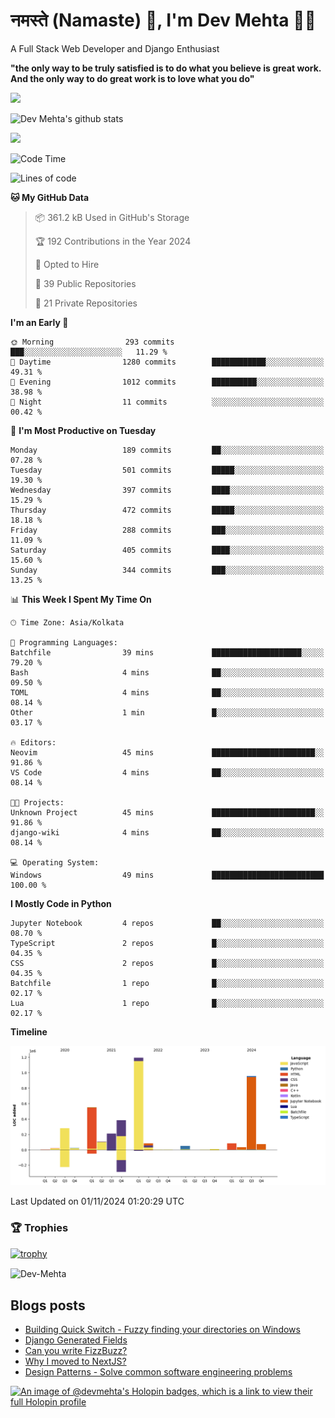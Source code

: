 # नमस्ते (Namaste) :pray:, I'm Dev Mehta :man_technologist:
A Full Stack Web Developer and Django Enthusiast

**"the only way to be truly satisfied is to do what you believe is great work. And the only way to do great work is to love what you do"**

<img src="https://github-readme-stats.vercel.app/api?username=Dev-Mehta&show=reviews,discussions_started,discussions_answered,prs_merged,prs_merged_percentage" />

![Dev Mehta's github stats](https://github-readme-stats.vercel.app/api?username=Dev-Mehta&count_private=true&show_icons=true&theme=nightowl)

<img src="https://komarev.com/ghpvc/?username=Dev-Mehta" />

<!--START_SECTION:waka-->
![Code Time](http://img.shields.io/badge/Code%20Time-414%20hrs%2043%20mins-blue)

![Lines of code](https://img.shields.io/badge/From%20Hello%20World%20I%27ve%20Written-4.0%20million%20lines%20of%20code-blue)

**🐱 My GitHub Data** 

> 📦 361.2 kB Used in GitHub's Storage 
 > 
> 🏆 192 Contributions in the Year 2024
 > 
> 💼 Opted to Hire
 > 
> 📜 39 Public Repositories 
 > 
> 🔑 21 Private Repositories 
 > 
**I'm an Early 🐤** 

```text
🌞 Morning                293 commits         ███░░░░░░░░░░░░░░░░░░░░░░   11.29 % 
🌆 Daytime                1280 commits        ████████████░░░░░░░░░░░░░   49.31 % 
🌃 Evening                1012 commits        ██████████░░░░░░░░░░░░░░░   38.98 % 
🌙 Night                  11 commits          ░░░░░░░░░░░░░░░░░░░░░░░░░   00.42 % 
```
📅 **I'm Most Productive on Tuesday** 

```text
Monday                   189 commits         ██░░░░░░░░░░░░░░░░░░░░░░░   07.28 % 
Tuesday                  501 commits         █████░░░░░░░░░░░░░░░░░░░░   19.30 % 
Wednesday                397 commits         ████░░░░░░░░░░░░░░░░░░░░░   15.29 % 
Thursday                 472 commits         █████░░░░░░░░░░░░░░░░░░░░   18.18 % 
Friday                   288 commits         ███░░░░░░░░░░░░░░░░░░░░░░   11.09 % 
Saturday                 405 commits         ████░░░░░░░░░░░░░░░░░░░░░   15.60 % 
Sunday                   344 commits         ███░░░░░░░░░░░░░░░░░░░░░░   13.25 % 
```


📊 **This Week I Spent My Time On** 

```text
🕑︎ Time Zone: Asia/Kolkata

💬 Programming Languages: 
Batchfile                39 mins             ████████████████████░░░░░   79.20 % 
Bash                     4 mins              ██░░░░░░░░░░░░░░░░░░░░░░░   09.50 % 
TOML                     4 mins              ██░░░░░░░░░░░░░░░░░░░░░░░   08.14 % 
Other                    1 min               █░░░░░░░░░░░░░░░░░░░░░░░░   03.17 % 

🔥 Editors: 
Neovim                   45 mins             ███████████████████████░░   91.86 % 
VS Code                  4 mins              ██░░░░░░░░░░░░░░░░░░░░░░░   08.14 % 

🐱‍💻 Projects: 
Unknown Project          45 mins             ███████████████████████░░   91.86 % 
django-wiki              4 mins              ██░░░░░░░░░░░░░░░░░░░░░░░   08.14 % 

💻 Operating System: 
Windows                  49 mins             █████████████████████████   100.00 % 
```

**I Mostly Code in Python** 

```text
Jupyter Notebook         4 repos             ██░░░░░░░░░░░░░░░░░░░░░░░   08.70 % 
TypeScript               2 repos             █░░░░░░░░░░░░░░░░░░░░░░░░   04.35 % 
CSS                      2 repos             █░░░░░░░░░░░░░░░░░░░░░░░░   04.35 % 
Batchfile                1 repo              █░░░░░░░░░░░░░░░░░░░░░░░░   02.17 % 
Lua                      1 repo              █░░░░░░░░░░░░░░░░░░░░░░░░   02.17 % 
```



**Timeline**

![Lines of Code chart](https://raw.githubusercontent.com/Dev-Mehta/Dev-Mehta/master/assets/bar_graph.png)


 Last Updated on 01/11/2024 01:20:29 UTC
<!--END_SECTION:waka-->

### 🏆 Trophies
[![trophy](https://github-profile-trophy.vercel.app/?username=Dev-Mehta&row=2&column=3&margin-w=15&margin-h=15&no-bg=true&frame=false&theme=onestar)](https://github.com/ryo-ma/github-profile-trophy)

<img align="center" src="https://github-readme-streak-stats.herokuapp.com/?user=Dev-Mehta&" alt="Dev-Mehta" />

## Blogs posts<!-- BLOG-POST-LIST:START -->
- [Building Quick Switch - Fuzzy finding your directories on Windows](https://simplifiedweb.netlify.app/building-quick-switch-fuzzy-find-through-your-directories)
- [Django Generated Fields](https://simplifiedweb.netlify.app/django-generated-fields)
- [Can you write FizzBuzz?](https://simplifiedweb.netlify.app/can-you-write-fizzbuzz)
- [Why I moved to NextJS?](https://simplifiedweb.netlify.app/why-i-moved-to-nextjs)
- [Design Patterns - Solve common software engineering problems](https://simplifiedweb.netlify.app/design-patterns-solve-common-software-engineering-problems)
<!-- BLOG-POST-LIST:END -->

[![An image of @devmehta's Holopin badges, which is a link to view their full Holopin profile](https://holopin.me/devmehta)](https://holopin.io/@devmehta)
